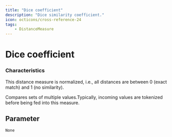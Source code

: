 ```yaml
---
title: "Dice coefficient"
description: "Dice similarity coefficient."
icon: octicons/cross-reference-24
tags: 
    - DistanceMeasure
---
```

# Dice coefficient
<!-- This file was generated - DO NOT CHANGE IT MANUALLY -->




### Characteristics
This distance measure is normalized, i.e., all distances are between 0 (exact match) and 1 (no similarity).

Compares sets of multiple values.Typically, incoming values are tokenized before being fed into this measure.

## Parameter

`None`
